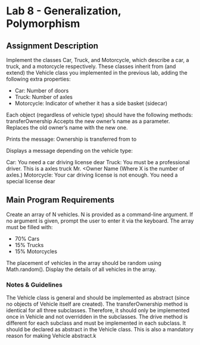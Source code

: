 # Lab 8 - Generalization, Polymorphism

## Assignment Description
Implement the classes Car, Truck, and Motorcycle, which describe a car, a truck, and a motorcycle respectively.
These classes inherit from (and extend) the Vehicle class you implemented in the previous lab, adding the following extra properties:
- Car: Number of doors
- Truck: Number of axles
- Motorcycle: Indicator of whether it has a side basket (sidecar)

Each object (regardless of vehicle type) should have the following methods:
transferOwnership
Accepts the new owner’s name as a parameter.
Replaces the old owner’s name with the new one.

Prints the message:
Ownership is transferred from <Old Owner Name> to <New Owner Name>

Displays a message depending on the vehicle type:

Car: You need a car driving license dear <Owner Name>
Truck: You must be a professional driver. This is a <X> axles truck Mr. <Owner Name (Where X is the number of axles.)
Motorcycle: Your car driving license is not enough. You need a special license dear <Owner Name>

## Main Program Requirements
Create an array of N vehicles.
N is provided as a command-line argument. If no argument is given, prompt the user to enter it via the keyboard.
The array must be filled with:
- 70% Cars
- 15% Trucks
- 15% Motorcycles

The placement of vehicles in the array should be random using Math.random().
Display the details of all vehicles in the array.

### Notes & Guidelines
The Vehicle class is general and should be implemented as abstract (since no objects of Vehicle itself are created).
The transferOwnership method is identical for all three subclasses. Therefore, it should only be implemented once in Vehicle and not overridden in the subclasses.
The drive method is different for each subclass and must be implemented in each subclass. It should be declared as abstract in the Vehicle class. This is also a mandatory reason for making Vehicle abstract.k

